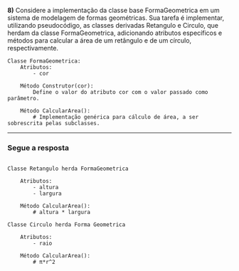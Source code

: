 **8)** Considere a implementação da classe base FormaGeometrica em um sistema de modelagem de formas geométricas. Sua tarefa é implementar, utilizando pseudocódigo, as classes derivadas Retangulo e Circulo, que herdam da classe FormaGeometrica, adicionando atributos específicos e métodos para calcular a área de um retângulo e de um círculo, respectivamente.

```
Classe FormaGeometrica:
    Atributos:
        - cor

    Método Construtor(cor):
        Define o valor do atributo cor com o valor passado como parâmetro.

    Método CalcularArea():
        # Implementação genérica para cálculo de área, a ser sobrescrita pelas subclasses.

```

______
### Segue a resposta

```

Classe Retangulo herda FormaGeometrica

    Atributos:
        - altura
        - largura

    Método CalcularArea():
        # altura * largura

Classe Circulo herda Forma Geometrica

    Atributos:
        - raio

    Método CalcularArea():
        # π*r^2


```
